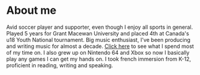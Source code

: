 # About me

Avid soccer player and supporter, even though I enjoy all sports in general. Played 5 years for Grant Macewan University and placed 4th at Canada's u18 Youth National tournament. Big music enthusiast, I've been producing and writing music for almost a decade. [Click here](https://soundcloud.com/r1comadeit) to see what I spend most of my time on. I also grew up on Nintendo 64 and Xbox so now I basically play any games I can get my hands on. I took french immersion from K-12, proficient in reading, writing and speaking.